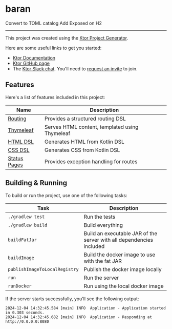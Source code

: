 # baran

Convert to TOML catalog
Add Exposed on H2


---
This project was created using the [Ktor Project Generator](https://start.ktor.io).

Here are some useful links to get you started:

- [Ktor Documentation](https://ktor.io/docs/home.html)
- [Ktor GitHub page](https://github.com/ktorio/ktor)
- The [Ktor Slack chat](https://app.slack.com/client/T09229ZC6/C0A974TJ9). You'll need
  to [request an invite](https://surveys.jetbrains.com/s3/kotlin-slack-sign-up) to join.

## Features

Here's a list of features included in this project:

| Name                                                 | Description                                    |
| ------------------------------------------------------|------------------------------------------------ |
| [Routing](https://start.ktor.io/p/routing)           | Provides a structured routing DSL              |
| [Thymeleaf](https://start.ktor.io/p/thymeleaf)       | Serves HTML content, templated using Thymeleaf |
| [HTML DSL](https://start.ktor.io/p/html-dsl)         | Generates HTML from Kotlin DSL                 |
| [CSS DSL](https://start.ktor.io/p/css-dsl)           | Generates CSS from Kotlin DSL                  |
| [Status Pages](https://start.ktor.io/p/status-pages) | Provides exception handling for routes         |

## Building & Running

To build or run the project, use one of the following tasks:

| Task                          | Description                                                          |
| -------------------------------|---------------------------------------------------------------------- |
| `./gradlew test`              | Run the tests                                                        |
| `./gradlew build`             | Build everything                                                     |
| `buildFatJar`                 | Build an executable JAR of the server with all dependencies included |
| `buildImage`                  | Build the docker image to use with the fat JAR                       |
| `publishImageToLocalRegistry` | Publish the docker image locally                                     |
| `run`                         | Run the server                                                       |
| `runDocker`                   | Run using the local docker image                                     |

If the server starts successfully, you'll see the following output:

```
2024-12-04 14:32:45.584 [main] INFO  Application - Application started in 0.303 seconds.
2024-12-04 14:32:45.682 [main] INFO  Application - Responding at http://0.0.0.0:8080
```

